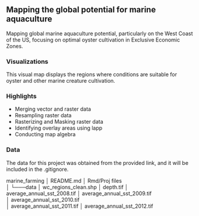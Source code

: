 ## Mapping the global potential for marine aquaculture
Mapping global marine aquaculture potential, particularly on the West Coast of the US, focusing on optimal oyster cultivation in Exclusive Economic Zones.

### Visualizations
This visual map displays the regions where conditions are suitable for oyster and other marine creature cultivation. 

### Highlights
- Merging vector and raster data
- Resampling raster data
- Rasterizing and Masking raster data
- Identifying overlay areas using lapp
- Conducting map algebra

### Data
The data for this project was obtained from the provided link, and it will be included in the .gitignore.

marine_farming
│   README.md
│   Rmd/Proj files    
│
└───data
    │   wc_regions_clean.shp
    │   depth.tif
    │   average_annual_sst_2008.tif
    │   average_annual_sst_2009.tif        
    │   average_annual_sst_2010.tif        
    │   average_annual_sst_2011.tif
    │   average_annual_sst_2012.tif     